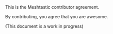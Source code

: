 This is the Meshtastic contributor agreement.

By contributing, you agree that you are awesome.

(This document is a work in progress)
